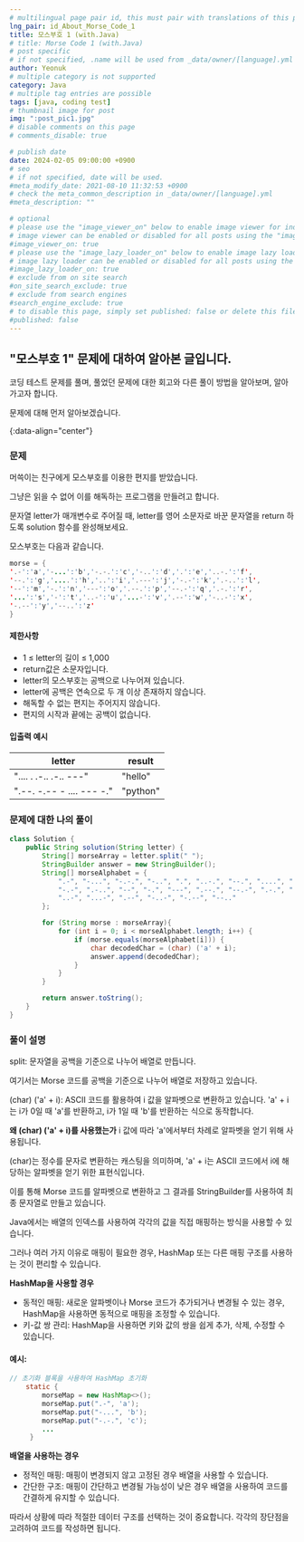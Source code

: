 ```yaml
---
# multilingual page pair id, this must pair with translations of this page. (This name must be unique)
lng_pair: id_About_Morse_Code_1
title: 모스부호 1 (with.Java)
# title: Morse Code 1 (with.Java)
# post specific
# if not specified, .name will be used from _data/owner/[language].yml
author: Yeonuk
# multiple category is not supported
category: Java
# multiple tag entries are possible
tags: [java, coding test]
# thumbnail image for post
img: ":post_pic1.jpg"
# disable comments on this page
# comments_disable: true

# publish date
date: 2024-02-05 09:00:00 +0900
# seo
# if not specified, date will be used.
#meta_modify_date: 2021-08-10 11:32:53 +0900
# check the meta_common_description in _data/owner/[language].yml
#meta_description: ""

# optional
# please use the "image_viewer_on" below to enable image viewer for individual pages or posts (_posts/ or [language]/_posts folders).
# image viewer can be enabled or disabled for all posts using the "image_viewer_posts: true" setting in _data/conf/main.yml.
#image_viewer_on: true
# please use the "image_lazy_loader_on" below to enable image lazy loader for individual pages or posts (_posts/ or [language]/_posts folders).
# image lazy loader can be enabled or disabled for all posts using the "image_lazy_loader_posts: true" setting in _data/conf/main.yml.
#image_lazy_loader_on: true
# exclude from on site search
#on_site_search_exclude: true
# exclude from search engines
#search_engine_exclude: true
# to disable this page, simply set published: false or delete this file
#published: false
---
```


<!-- outline-start -->

## "모스부호 1" 문제에 대하여 알아본 글입니다.

코딩 테스트 문제를 풀며, 풀었던 문제에 대한 회고와 다른 풀이 방법을 알아보며, 알아가고자 합니다.

문제에 대해 먼저 알아보겠습니다.

{:data-align="center"}

<!-- outline-end -->

### 문제

머쓱이는 친구에게 모스부호를 이용한 편지를 받았습니다.

그냥은 읽을 수 없어 이를 해독하는 프로그램을 만들려고 합니다.

문자열 letter가 매개변수로 주어질 때, letter를 영어 소문자로 바꾼 문자열을 return 하도록 solution 함수를 완성해보세요.

모스부호는 다음과 같습니다.

```java
morse = {
'.-':'a','-...':'b','-.-.':'c','-..':'d','.':'e','..-.':'f',
'--.':'g','....':'h','..':'i','.---':'j','-.-':'k','.-..':'l',
'--':'m','-.':'n','---':'o','.--.':'p','--.-':'q','.-.':'r',
'...':'s','-':'t','..-':'u','...-':'v','.--':'w','-..-':'x',
'-.--':'y','--..':'z'
}
```

#### 제한사항

- 1 ≤ letter의 길이 ≤ 1,000
- return값은 소문자입니다.
- letter의 모스부호는 공백으로 나누어져 있습니다.
- letter에 공백은 연속으로 두 개 이상 존재하지 않습니다.
- 해독할 수 없는 편지는 주어지지 않습니다.
- 편지의 시작과 끝에는 공백이 없습니다.

#### 입출력 예시

| letter                    | result   |
| ------------------------- | -------- |
| ".... . .-.. .-.. ---"    | "hello"  |
| ".--. -.-- - .... --- -." | "python" |

<!-- | start_num | end_num | result |
| --------- | ------- | ------ |
| 10        | 3       | 0      | -->

### 문제에 대한 나의 풀이

```java
class Solution {
    public String solution(String letter) {
        String[] morseArray = letter.split(" ");
        StringBuilder answer = new StringBuilder();
        String[] morseAlphabet = {
            ".-", "-...", "-.-.", "-..", ".", "..-.", "--.", "....", "..", ".---",
            "-.-", ".-..", "--", "-.", "---", ".--.", "--.-", ".-.", "...", "-",
            "..-", "...-", ".--", "-..-", "-.--", "--.."
        };

        for (String morse : morseArray){
            for (int i = 0; i < morseAlphabet.length; i++) {
                if (morse.equals(morseAlphabet[i])) {
                    char decodedChar = (char) ('a' + i);
                    answer.append(decodedChar);
                }
            }
        }

        return answer.toString();
    }
}
```

### 풀이 설명

split: 문자열을 공백을 기준으로 나누어 배열로 만듭니다.

여기서는 Morse 코드를 공백을 기준으로 나누어 배열로 저장하고 있습니다.

(char) ('a' + i): ASCII 코드를 활용하여 i 값을 알파벳으로 변환하고 있습니다. 'a' + i는 i가 0일 때 'a'를 반환하고, i가 1일 때 'b'를 반환하는 식으로 동작합니다.

**왜 (char) ('a' + i)를 사용했는가**
i 값에 따라 'a'에서부터 차례로 알파벳을 얻기 위해 사용됩니다.

(char)는 정수를 문자로 변환하는 캐스팅을 의미하며, 'a' + i는 ASCII 코드에서 i에 해당하는 알파벳을 얻기 위한 표현식입니다.

이를 통해 Morse 코드를 알파벳으로 변환하고 그 결과를 StringBuilder를 사용하여 최종 문자열로 만들고 있습니다.

Java에서는 배열의 인덱스를 사용하여 각각의 값을 직접 매핑하는 방식을 사용할 수 있습니다.

그러나 여러 가지 이유로 매핑이 필요한 경우, HashMap 또는 다른 매핑 구조를 사용하는 것이 편리할 수 있습니다.

**HashMap을 사용할 경우**

- 동적인 매핑: 새로운 알파벳이나 Morse 코드가 추가되거나 변경될 수 있는 경우, HashMap을 사용하면 동적으로 매핑을 조정할 수 있습니다.
- 키-값 쌍 관리: HashMap을 사용하면 키와 값의 쌍을 쉽게 추가, 삭제, 수정할 수 있습니다.

#### 예시:

```java
// 초기화 블록을 사용하여 HashMap 초기화
    static {
        morseMap = new HashMap<>();
        morseMap.put(".-", 'a');
        morseMap.put("-...", 'b');
        morseMap.put("-.-.", 'c');
        ...
     }
```

**배열을 사용하는 경우**

- 정적인 매핑: 매핑이 변경되지 않고 고정된 경우 배열을 사용할 수 있습니다.
- 간단한 구조: 매핑이 간단하고 변경될 가능성이 낮은 경우 배열을 사용하여 코드를 간결하게 유지할 수 있습니다.

따라서 상황에 따라 적절한 데이터 구조를 선택하는 것이 중요합니다. 각각의 장단점을 고려하여 코드를 작성하면 됩니다.
